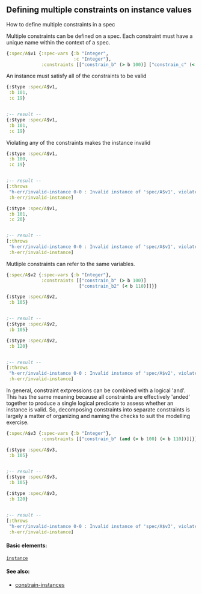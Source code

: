 <!---
  This markdown file was generated. Do not edit.
  -->

## Defining multiple constraints on instance values

How to define multiple constraints in a spec

Multiple constraints can be defined on a spec. Each constraint must have a unique name within the context of a spec.

```clojure
{:spec/A$v1 {:spec-vars {:b "Integer",
                         :c "Integer"},
             :constraints [["constrain_b" (> b 100)] ["constrain_c" (< c 20)]]}}
```

An instance must satisfy all of the constraints to be valid

```clojure
{:$type :spec/A$v1,
 :b 101,
 :c 19}


;-- result --
{:$type :spec/A$v1,
 :b 101,
 :c 19}
```

Violating any of the constraints makes the instance invalid

```clojure
{:$type :spec/A$v1,
 :b 100,
 :c 19}


;-- result --
[:throws
 "h-err/invalid-instance 0-0 : Invalid instance of 'spec/A$v1', violates constraints constrain_b"
 :h-err/invalid-instance]
```

```clojure
{:$type :spec/A$v1,
 :b 101,
 :c 20}


;-- result --
[:throws
 "h-err/invalid-instance 0-0 : Invalid instance of 'spec/A$v1', violates constraints constrain_c"
 :h-err/invalid-instance]
```

Mutliple constraints can refer to the same variables.

```clojure
{:spec/A$v2 {:spec-vars {:b "Integer"},
             :constraints [["constrain_b" (> b 100)]
                           ["constrain_b2" (< b 110)]]}}
```

```clojure
{:$type :spec/A$v2,
 :b 105}


;-- result --
{:$type :spec/A$v2,
 :b 105}
```

```clojure
{:$type :spec/A$v2,
 :b 120}


;-- result --
[:throws
 "h-err/invalid-instance 0-0 : Invalid instance of 'spec/A$v2', violates constraints constrain_b2"
 :h-err/invalid-instance]
```

In general, constraint extpressions can be combined with a logical 'and'. This has the same meaning because all constraints are effectively 'anded' together to produce a single logical predicate to assess whether an instance is valid. So, decomposing constraints into separate constraints is largely a matter of organizing and naming the checks to suit the modelling exercise.

```clojure
{:spec/A$v3 {:spec-vars {:b "Integer"},
             :constraints [["constrain_b" (and (> b 100) (< b 110))]]}}
```

```clojure
{:$type :spec/A$v3,
 :b 105}


;-- result --
{:$type :spec/A$v3,
 :b 105}
```

```clojure
{:$type :spec/A$v3,
 :b 120}


;-- result --
[:throws
 "h-err/invalid-instance 0-0 : Invalid instance of 'spec/A$v3', violates constraints constrain_b"
 :h-err/invalid-instance]
```

#### Basic elements:

[`instance`](../halite-basic-syntax-reference.md#instance)

#### See also:

* [constrain-instances](constrain-instances.md)


